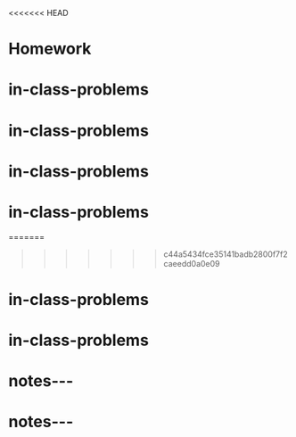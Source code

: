 <<<<<<< HEAD
# Homework
# in-class-problems
# in-class-problems
# in-class-problems
# in-class-problems
=======

>>>>>>> c44a5434fce35141badb2800f7f2caeedd0a0e09
# in-class-problems
# in-class-problems
# notes---
# notes---
